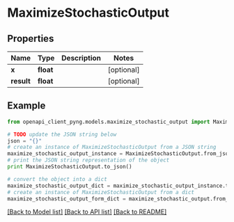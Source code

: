 # MaximizeStochasticOutput


## Properties
Name | Type | Description | Notes
------------ | ------------- | ------------- | -------------
**x** | **float** |  | [optional] 
**result** | **float** |  | [optional] 

## Example

```python
from openapi_client_pyng.models.maximize_stochastic_output import MaximizeStochasticOutput

# TODO update the JSON string below
json = "{}"
# create an instance of MaximizeStochasticOutput from a JSON string
maximize_stochastic_output_instance = MaximizeStochasticOutput.from_json(json)
# print the JSON string representation of the object
print MaximizeStochasticOutput.to_json()

# convert the object into a dict
maximize_stochastic_output_dict = maximize_stochastic_output_instance.to_dict()
# create an instance of MaximizeStochasticOutput from a dict
maximize_stochastic_output_form_dict = maximize_stochastic_output.from_dict(maximize_stochastic_output_dict)
```
[[Back to Model list]](../README.md#documentation-for-models) [[Back to API list]](../README.md#documentation-for-api-endpoints) [[Back to README]](../README.md)


